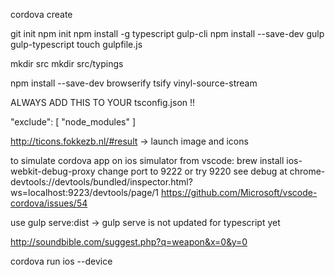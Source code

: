 
cordova create

git init
npm init
npm install -g typescript gulp-cli
npm install --save-dev gulp gulp-typescript
touch gulpfile.js

mkdir src
mkdir src/typings

npm install --save-dev browserify tsify vinyl-source-stream


ALWAYS ADD THIS TO YOUR tsconfig.json !!

 "exclude": [
    "node_modules"
  ]


  http://ticons.fokkezb.nl/#result  -> launch image and icons

to simulate  cordova app on ios simulator from vscode:
brew install ios-webkit-debug-proxy
change port to 9222 or try 9220
see debug at
chrome-devtools://devtools/bundled/inspector.html?ws=localhost:9223/devtools/page/1
https://github.com/Microsoft/vscode-cordova/issues/54

use gulp serve:dist -> gulp serve is not updated for typescript yet


http://soundbible.com/suggest.php?q=weapon&x=0&y=0

cordova run ios --device